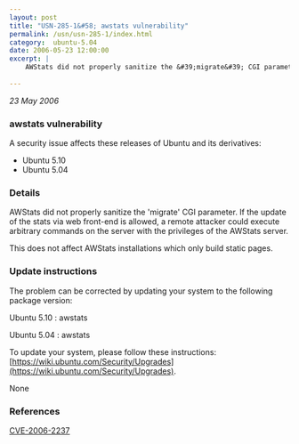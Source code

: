 ```yaml
---
layout: post
title: "USN-285-1&#58; awstats vulnerability"
permalink: /usn/usn-285-1/index.html
category:  ubuntu-5.04
date: 2006-05-23 12:00:00
excerpt: |
    AWStats did not properly sanitize the &#39;migrate&#39; CGI parameter.  If the update of the stats via web front-end is allowed, a remote attacker could execute arbitrary commands on the server with the privileges of the AWStats server.
    
--- 
```

 
 

*23 May 2006*

### awstats vulnerability

A security issue affects these releases of Ubuntu and its derivatives:

* Ubuntu 5.10
* Ubuntu 5.04

### Details

AWStats did not properly sanitize the &#39;migrate&#39; CGI parameter. If the update of the stats via web front-end is allowed, a remote attacker could execute arbitrary commands on the server with the privileges of the AWStats server.

This does not affect AWStats installations which only build static pages.

### Update instructions

The problem can be corrected by updating your system to the following package version:

Ubuntu 5.10
 : awstats 

Ubuntu 5.04
 : awstats 

To update your system, please follow these instructions: [https://wiki.ubuntu.com/Security/Upgrades](https://wiki.ubuntu.com/Security/Upgrades).

None

### References

 
 [CVE-2006-2237](http://people.ubuntu.com/~ubuntu-security/cve/CVE-2006-2237)
 

